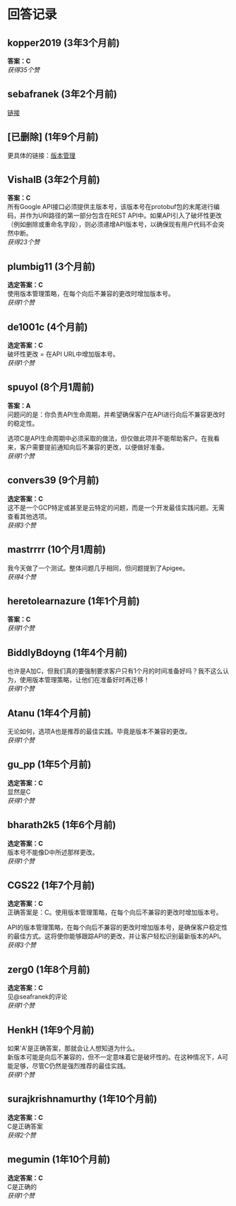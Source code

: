 # 回答记录

## kopper2019 (3年3个月前)
**答案：C**  
*获得35个赞*

## sebafranek (3年2个月前)
[链接](https://cloud.google.com/apis/design/versioning)

## [已删除] (1年9个月前)
更具体的链接：[版本管理](https://cloud.google.com/apis/design/versioning#release-based_versioning)

## VishalB (3年2个月前)
**答案：C**  
所有Google API接口必须提供主版本号，该版本号在protobuf包的末尾进行编码，并作为URI路径的第一部分包含在REST API中。如果API引入了破坏性更改（例如删除或重命名字段），则必须递增API版本号，以确保现有用户代码不会突然中断。  
*获得23个赞*

## plumbig11 (3个月前)
**选定答案：C**  
使用版本管理策略，在每个向后不兼容的更改时增加版本号。  
*获得1个赞*

## de1001c (4个月前)
**选定答案：C**  
破坏性更改 = 在API URL中增加版本号。  
*获得1个赞*

## spuyol (8个月1周前)
**答案：A**  
问题问的是：你负责API生命周期，并希望确保客户在API进行向后不兼容更改时的稳定性。  

选项C是API生命周期中必须采取的做法，但仅做此项并不能帮助客户。在我看来，客户需要提前通知向后不兼容的更改，以便做好准备。  
*获得1个赞*

## convers39 (9个月前)
**选定答案：C**  
这不是一个GCP特定或甚至是云特定的问题，而是一个开发最佳实践问题。无需查看其他选项。  
*获得3个赞*

## mastrrrr (10个月1周前)
我今天做了一个测试。整体问题几乎相同，但问题提到了Apigee。  
*获得4个赞*

## heretolearnazure (1年1个月前)
**答案：C**  
*获得1个赞*

## BiddlyBdoyng (1年4个月前)
也许是A加C，但我们真的要强制要求客户只有1个月的时间准备好吗？我不这么认为，使用版本管理策略，让他们在准备好时再迁移！  
*获得1个赞*

## Atanu (1年4个月前)
无论如何，选项A也是推荐的最佳实践。毕竟是版本不兼容的更改。  
*获得1个赞*

## gu_pp (1年5个月前)
**选定答案：C**  
显然是C  
*获得1个赞*

## bharath2k5 (1年6个月前)
**选定答案：C**  
版本号不能像D中所述那样更改。  
*获得1个赞*

## CGS22 (1年7个月前)
**选定答案：C**  
正确答案是：C。使用版本管理策略，在每个向后不兼容的更改时增加版本号。  

API的版本管理策略，在每个向后不兼容的更改时增加版本号，是确保客户稳定性的最佳方式。这将使你能够跟踪API的更改，并让客户轻松识别最新版本的API。  
*获得3个赞*

## zerg0 (1年8个月前)
**选定答案：C**  
见@seafranek的评论  
*获得1个赞*

## HenkH (1年9个月前)
如果'A'是正确答案，那就会让人想知道为什么。  
新版本可能是向后不兼容的，但不一定意味着它是破坏性的。在这种情况下，A可能足够，尽管C仍然是强烈推荐的最佳实践。  
*获得1个赞*

## surajkrishnamurthy (1年10个月前)
**选定答案：C**  
C是正确答案  
*获得2个赞*

## megumin (1年10个月前)
**选定答案：C**  
C是正确的  
*获得1个赞*
